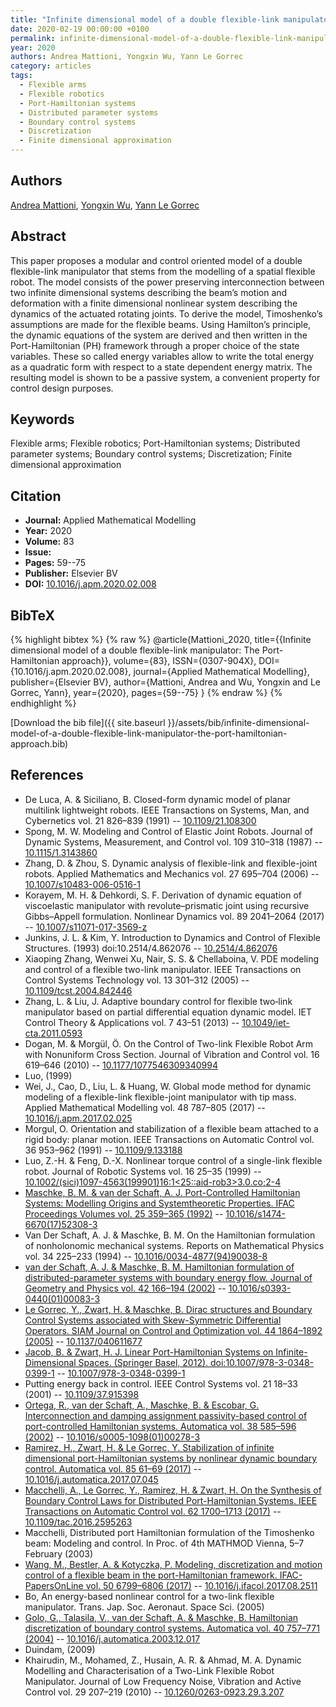 ```yaml
---
title: "Infinite dimensional model of a double flexible-link manipulator: The Port-Hamiltonian approach"
date: 2020-02-19 00:00:00 +0100
permalink: infinite-dimensional-model-of-a-double-flexible-link-manipulator-the-port-hamiltonian-approach
year: 2020
authors: Andrea Mattioni, Yongxin Wu, Yann Le Gorrec
category: articles
tags:
  - Flexible arms
  - Flexible robotics
  - Port-Hamiltonian systems
  - Distributed parameter systems
  - Boundary control systems
  - Discretization
  - Finite dimensional approximation
---
```

 
## Authors
[Andrea Mattioni](authors/andrea-mattioni), [Yongxin Wu](authors/yongxin-wu), [Yann Le Gorrec](authors/yann-le-gorrec)
 
## Abstract
This paper proposes a modular and control oriented model of a double flexible-link manipulator that stems from the modelling of a spatial flexible robot. The model consists of the power preserving interconnection between two infinite dimensional systems describing the beam’s motion and deformation with a finite dimensional nonlinear system describing the dynamics of the actuated rotating joints. To derive the model, Timoshenko’s assumptions are made for the flexible beams. Using Hamilton’s principle, the dynamic equations of the system are derived and then written in the Port-Hamiltonian (PH) framework through a proper choice of the state variables. These so called energy variables allow to write the total energy as a quadratic form with respect to a state dependent energy matrix. The resulting model is shown to be a passive system, a convenient property for control design purposes.
 
## Keywords
Flexible arms; Flexible robotics; Port-Hamiltonian systems; Distributed parameter systems; Boundary control systems; Discretization; Finite dimensional approximation
 
## Citation
- **Journal:** Applied Mathematical Modelling
- **Year:** 2020
- **Volume:** 83
- **Issue:** 
- **Pages:** 59--75
- **Publisher:** Elsevier BV
- **DOI:** [10.1016/j.apm.2020.02.008](https://doi.org/10.1016/j.apm.2020.02.008)
 
## BibTeX
{% highlight bibtex %}
{% raw %}
@article{Mattioni_2020,
  title={{Infinite dimensional model of a double flexible-link manipulator: The Port-Hamiltonian approach}},
  volume={83},
  ISSN={0307-904X},
  DOI={10.1016/j.apm.2020.02.008},
  journal={Applied Mathematical Modelling},
  publisher={Elsevier BV},
  author={Mattioni, Andrea and Wu, Yongxin and Le Gorrec, Yann},
  year={2020},
  pages={59--75}
}
{% endraw %}
{% endhighlight %}
 
[Download the bib file]({{ site.baseurl }}/assets/bib/infinite-dimensional-model-of-a-double-flexible-link-manipulator-the-port-hamiltonian-approach.bib)
 
## References
- De Luca, A. & Siciliano, B. Closed-form dynamic model of planar multilink lightweight robots. IEEE Transactions on Systems, Man, and Cybernetics vol. 21 826–839 (1991) -- [10.1109/21.108300](https://doi.org/10.1109/21.108300)
- Spong, M. W. Modeling and Control of Elastic Joint Robots. Journal of Dynamic Systems, Measurement, and Control vol. 109 310–318 (1987) -- [10.1115/1.3143860](https://doi.org/10.1115/1.3143860)
- Zhang, D. & Zhou, S. Dynamic analysis of flexible-link and flexible-joint robots. Applied Mathematics and Mechanics vol. 27 695–704 (2006) -- [10.1007/s10483-006-0516-1](https://doi.org/10.1007/s10483-006-0516-1)
- Korayem, M. H. & Dehkordi, S. F. Derivation of dynamic equation of viscoelastic manipulator with revolute–prismatic joint using recursive Gibbs–Appell formulation. Nonlinear Dynamics vol. 89 2041–2064 (2017) -- [10.1007/s11071-017-3569-z](https://doi.org/10.1007/s11071-017-3569-z)
- Junkins, J. L. & Kim, Y. Introduction to Dynamics and Control of Flexible Structures. (1993) doi:10.2514/4.862076 -- [10.2514/4.862076](https://doi.org/10.2514/4.862076)
- Xiaoping Zhang, Wenwei Xu, Nair, S. S. & Chellaboina, V. PDE modeling and control of a flexible two-link manipulator. IEEE Transactions on Control Systems Technology vol. 13 301–312 (2005) -- [10.1109/tcst.2004.842446](https://doi.org/10.1109/tcst.2004.842446)
- Zhang, L. & Liu, J. Adaptive boundary control for flexible two‐link manipulator based on partial differential equation dynamic model. IET Control Theory &amp; Applications vol. 7 43–51 (2013) -- [10.1049/iet-cta.2011.0593](https://doi.org/10.1049/iet-cta.2011.0593)
- Dogan, M. & Morgül, Ö. On the Control of Two-link Flexible Robot Arm with Nonuniform Cross Section. Journal of Vibration and Control vol. 16 619–646 (2010) -- [10.1177/1077546309340994](https://doi.org/10.1177/1077546309340994)
- Luo, (1999)
- Wei, J., Cao, D., Liu, L. & Huang, W. Global mode method for dynamic modeling of a flexible-link flexible-joint manipulator with tip mass. Applied Mathematical Modelling vol. 48 787–805 (2017) -- [10.1016/j.apm.2017.02.025](https://doi.org/10.1016/j.apm.2017.02.025)
- Morgul, O. Orientation and stabilization of a flexible beam attached to a rigid body: planar motion. IEEE Transactions on Automatic Control vol. 36 953–962 (1991) -- [10.1109/9.133188](https://doi.org/10.1109/9.133188)
- Luo, Z.-H. & Feng, D.-X. Nonlinear torque control of a single-link flexible robot. Journal of Robotic Systems vol. 16 25–35 (1999) -- [10.1002/(sici)1097-4563(199901)16:1<25::aid-rob3>3.0.co;2-4](https://doi.org/10.1002/(sici)1097-4563(199901)16:1<25::aid-rob3>3.0.co;2-4)
- [Maschke, B. M. & van der Schaft, A. J. Port-Controlled Hamiltonian Systems: Modelling Origins and Systemtheoretic Properties. IFAC Proceedings Volumes vol. 25 359–365 (1992)](port-controlled-hamiltonian-systems-modelling-origins-and-systemtheoretic-properties) -- [10.1016/s1474-6670(17)52308-3](https://doi.org/10.1016/s1474-6670(17)52308-3)
- Van Der Schaft, A. J. & Maschke, B. M. On the Hamiltonian formulation of nonholonomic mechanical systems. Reports on Mathematical Physics vol. 34 225–233 (1994) -- [10.1016/0034-4877(94)90038-8](https://doi.org/10.1016/0034-4877(94)90038-8)
- [van der Schaft, A. J. & Maschke, B. M. Hamiltonian formulation of distributed-parameter systems with boundary energy flow. Journal of Geometry and Physics vol. 42 166–194 (2002)](hamiltonian-formulation-of-distributed-parameter-systems-with-boundary-energy-flow) -- [10.1016/s0393-0440(01)00083-3](https://doi.org/10.1016/s0393-0440(01)00083-3)
- [Le Gorrec, Y., Zwart, H. & Maschke, B. Dirac structures and Boundary Control Systems associated with Skew-Symmetric Differential Operators. SIAM Journal on Control and Optimization vol. 44 1864–1892 (2005)](dirac-structures-and-boundary-control-systems-associated-with-skew-symmetric-differential-operators) -- [10.1137/040611677](https://doi.org/10.1137/040611677)
- [Jacob, B. & Zwart, H. J. Linear Port-Hamiltonian Systems on Infinite-Dimensional Spaces. (Springer Basel, 2012). doi:10.1007/978-3-0348-0399-1](linear-port-hamiltonian-systems-on-infinite-dimensional-spaces) -- [10.1007/978-3-0348-0399-1](https://doi.org/10.1007/978-3-0348-0399-1)
- Putting energy back in control. IEEE Control Systems vol. 21 18–33 (2001) -- [10.1109/37.915398](https://doi.org/10.1109/37.915398)
- [Ortega, R., van der Schaft, A., Maschke, B. & Escobar, G. Interconnection and damping assignment passivity-based control of port-controlled Hamiltonian systems. Automatica vol. 38 585–596 (2002)](interconnection-and-damping-assignment-passivity-based-control-of-port-controlled-hamiltonian-systems) -- [10.1016/s0005-1098(01)00278-3](https://doi.org/10.1016/s0005-1098(01)00278-3)
- [Ramirez, H., Zwart, H. & Le Gorrec, Y. Stabilization of infinite dimensional port-Hamiltonian systems by nonlinear dynamic boundary control. Automatica vol. 85 61–69 (2017)](stabilization-of-infinite-dimensional-port-hamiltonian-systems-by-nonlinear-dynamic-boundary-control) -- [10.1016/j.automatica.2017.07.045](https://doi.org/10.1016/j.automatica.2017.07.045)
- [Macchelli, A., Le Gorrec, Y., Ramirez, H. & Zwart, H. On the Synthesis of Boundary Control Laws for Distributed Port-Hamiltonian Systems. IEEE Transactions on Automatic Control vol. 62 1700–1713 (2017)](on-the-synthesis-of-boundary-control-laws-for-distributed-port-hamiltonian-systems) -- [10.1109/tac.2016.2595263](https://doi.org/10.1109/tac.2016.2595263)
- Macchelli, Distributed port Hamiltonian formulation of the Timoshenko beam: Modeling and control. In Proc. of 4th MATHMOD Vienna, 5–7 February (2003)
- [Wang, M., Bestler, A. & Kotyczka, P. Modeling, discretization and motion control of a flexible beam in the port-Hamiltonian framework. IFAC-PapersOnLine vol. 50 6799–6806 (2017)](modeling-discretization-and-motion-control-of-a-flexible-beam-in-the-port-hamiltonian-framework) -- [10.1016/j.ifacol.2017.08.2511](https://doi.org/10.1016/j.ifacol.2017.08.2511)
- Bo, An energy-based nonlinear control for a two-link flexible manipulator. Trans. Jap. Soc. Aeronaut. Space Sci. (2005)
- [Golo, G., Talasila, V., van der Schaft, A. & Maschke, B. Hamiltonian discretization of boundary control systems. Automatica vol. 40 757–771 (2004)](hamiltonian-discretization-of-boundary-control-systems) -- [10.1016/j.automatica.2003.12.017](https://doi.org/10.1016/j.automatica.2003.12.017)
- Duindam, (2009)
- Khairudin, M., Mohamed, Z., Husain, A. R. & Ahmad, M. A. Dynamic Modelling and Characterisation of a Two-Link Flexible Robot Manipulator. Journal of Low Frequency Noise, Vibration and Active Control vol. 29 207–219 (2010) -- [10.1260/0263-0923.29.3.207](https://doi.org/10.1260/0263-0923.29.3.207)

